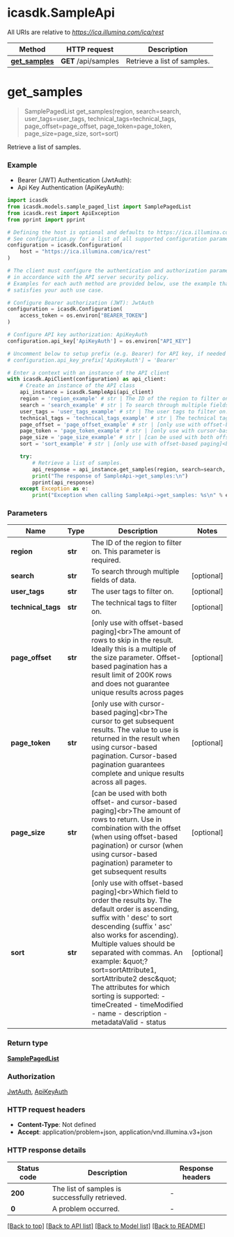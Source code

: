 # icasdk.SampleApi

All URIs are relative to *https://ica.illumina.com/ica/rest*

Method | HTTP request | Description
------------- | ------------- | -------------
[**get_samples**](SampleApi.md#get_samples) | **GET** /api/samples | Retrieve a list of samples.


# **get_samples**
> SamplePagedList get_samples(region, search=search, user_tags=user_tags, technical_tags=technical_tags, page_offset=page_offset, page_token=page_token, page_size=page_size, sort=sort)

Retrieve a list of samples.

### Example

* Bearer (JWT) Authentication (JwtAuth):
* Api Key Authentication (ApiKeyAuth):

```python
import icasdk
from icasdk.models.sample_paged_list import SamplePagedList
from icasdk.rest import ApiException
from pprint import pprint

# Defining the host is optional and defaults to https://ica.illumina.com/ica/rest
# See configuration.py for a list of all supported configuration parameters.
configuration = icasdk.Configuration(
    host = "https://ica.illumina.com/ica/rest"
)

# The client must configure the authentication and authorization parameters
# in accordance with the API server security policy.
# Examples for each auth method are provided below, use the example that
# satisfies your auth use case.

# Configure Bearer authorization (JWT): JwtAuth
configuration = icasdk.Configuration(
    access_token = os.environ["BEARER_TOKEN"]
)

# Configure API key authorization: ApiKeyAuth
configuration.api_key['ApiKeyAuth'] = os.environ["API_KEY"]

# Uncomment below to setup prefix (e.g. Bearer) for API key, if needed
# configuration.api_key_prefix['ApiKeyAuth'] = 'Bearer'

# Enter a context with an instance of the API client
with icasdk.ApiClient(configuration) as api_client:
    # Create an instance of the API class
    api_instance = icasdk.SampleApi(api_client)
    region = 'region_example' # str | The ID of the region to filter on. This parameter is required.
    search = 'search_example' # str | To search through multiple fields of data. (optional)
    user_tags = 'user_tags_example' # str | The user tags to filter on. (optional)
    technical_tags = 'technical_tags_example' # str | The technical tags to filter on. (optional)
    page_offset = 'page_offset_example' # str | [only use with offset-based paging]<br>The amount of rows to skip in the result. Ideally this is a multiple of the size parameter. Offset-based pagination has a result limit of 200K rows and does not guarantee unique results across pages (optional)
    page_token = 'page_token_example' # str | [only use with cursor-based paging]<br>The cursor to get subsequent results. The value to use is returned in the result when using cursor-based pagination. Cursor-based pagination guarantees complete and unique results across all pages. (optional)
    page_size = 'page_size_example' # str | [can be used with both offset- and cursor-based paging]<br>The amount of rows to return. Use in combination with the offset (when using offset-based pagination) or cursor (when using cursor-based pagination) parameter to get subsequent results (optional)
    sort = 'sort_example' # str | [only use with offset-based paging]<br>Which field to order the results by. The default order is ascending, suffix with ' desc' to sort descending (suffix ' asc' also works for ascending). Multiple values should be separated with commas. An example: \"?sort=sortAttribute1, sortAttribute2 desc\"  The attributes for which sorting is supported: - timeCreated - timeModified - name - description - metadataValid - status (optional)

    try:
        # Retrieve a list of samples.
        api_response = api_instance.get_samples(region, search=search, user_tags=user_tags, technical_tags=technical_tags, page_offset=page_offset, page_token=page_token, page_size=page_size, sort=sort)
        print("The response of SampleApi->get_samples:\n")
        pprint(api_response)
    except Exception as e:
        print("Exception when calling SampleApi->get_samples: %s\n" % e)
```



### Parameters


Name | Type | Description  | Notes
------------- | ------------- | ------------- | -------------
 **region** | **str**| The ID of the region to filter on. This parameter is required. | 
 **search** | **str**| To search through multiple fields of data. | [optional] 
 **user_tags** | **str**| The user tags to filter on. | [optional] 
 **technical_tags** | **str**| The technical tags to filter on. | [optional] 
 **page_offset** | **str**| [only use with offset-based paging]&lt;br&gt;The amount of rows to skip in the result. Ideally this is a multiple of the size parameter. Offset-based pagination has a result limit of 200K rows and does not guarantee unique results across pages | [optional] 
 **page_token** | **str**| [only use with cursor-based paging]&lt;br&gt;The cursor to get subsequent results. The value to use is returned in the result when using cursor-based pagination. Cursor-based pagination guarantees complete and unique results across all pages. | [optional] 
 **page_size** | **str**| [can be used with both offset- and cursor-based paging]&lt;br&gt;The amount of rows to return. Use in combination with the offset (when using offset-based pagination) or cursor (when using cursor-based pagination) parameter to get subsequent results | [optional] 
 **sort** | **str**| [only use with offset-based paging]&lt;br&gt;Which field to order the results by. The default order is ascending, suffix with &#39; desc&#39; to sort descending (suffix &#39; asc&#39; also works for ascending). Multiple values should be separated with commas. An example: \&quot;?sort&#x3D;sortAttribute1, sortAttribute2 desc\&quot;  The attributes for which sorting is supported: - timeCreated - timeModified - name - description - metadataValid - status | [optional] 

### Return type

[**SamplePagedList**](SamplePagedList.md)

### Authorization

[JwtAuth](../README.md#JwtAuth), [ApiKeyAuth](../README.md#ApiKeyAuth)

### HTTP request headers

 - **Content-Type**: Not defined
 - **Accept**: application/problem+json, application/vnd.illumina.v3+json

### HTTP response details

| Status code | Description | Response headers |
|-------------|-------------|------------------|
**200** | The list of samples is successfully retrieved. |  -  |
**0** | A problem occurred. |  -  |

[[Back to top]](#) [[Back to API list]](../README.md#documentation-for-api-endpoints) [[Back to Model list]](../README.md#documentation-for-models) [[Back to README]](../README.md)

